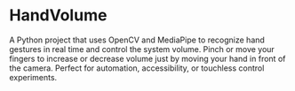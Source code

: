 # HandVolume
A Python project that uses OpenCV and MediaPipe to recognize hand gestures in real time and control the system volume. Pinch or move your fingers to increase or decrease volume just by moving your hand in front of the camera. Perfect for automation, accessibility, or touchless control experiments.
